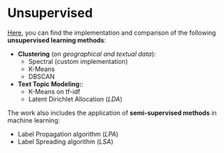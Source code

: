 # Unsupervised

[Here](./unsupervised-project-Rubanov.ipynb), you can find the implementation and 
comparison of the following **unsupervised learning methods**:
* **Clustering** (on _geographical and textual data_):
  * Spectral (custom implementation)
  * K-Means
  * DBSCAN
* **Text Topic Modeling:**:
  * K-Means on tf-idf
  * Latent Dirichlet Allocation (_LDA_)

The work also includes the application of **semi-supervised methods** in machine learning:
* Label Propagation algorithm (_LPA_)
* Label Spreading algorithm (_LSA_)
